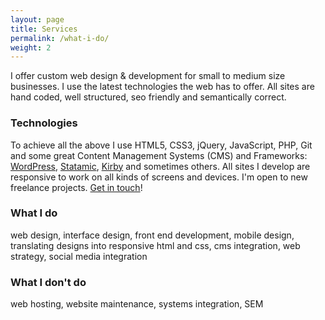 ```yaml
---
layout: page
title: Services
permalink: /what-i-do/
weight: 2
---
```


I offer custom web design & development for small to medium size businesses.
I use the latest technologies the web has to offer. All sites are hand coded, well structured, seo friendly and semantically correct.

### Technologies

To achieve all the above I use HTML5, CSS3, jQuery, JavaScript, PHP, Git and some great Content Management Systems (CMS) and Frameworks:
[WordPress](http://wordpress.org), [Statamic](http://statamic.com), [Kirby](http://getkirby.com) and sometimes others. All sites I develop are responsive to work on all kinds of screens and devices.
I'm open to new freelance projects. [Get in touch](mailto:me@joern.im)!

### What I do

web design, interface design, front end development, mobile design, translating designs into responsive html and css, cms integration, web strategy, social media integration

### What I don't do

web hosting, website maintenance, systems integration, SEM
